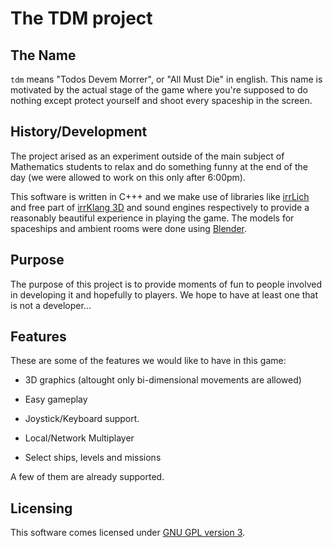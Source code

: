 # The TDM project

## The Name

`tdm` means "Todos Devem Morrer", or "All Must Die" in english. This name
is motivated by the actual stage of the game where you're supposed to do
nothing except protect yourself and shoot every spaceship in the screen.

## History/Development

The project arised as an experiment outside of the main subject of
Mathematics students to relax and do something funny at the end of the
day (we were allowed to work on this only after 6:00pm).

This software is written in C+++ and we make use of libraries like
[irrLich][0] and free part of [irrKlang 3D][1] and sound engines
respectively to provide a reasonably beautiful experience in playing the
game. The models for spaceships and ambient rooms were done using
[Blender][2].

## Purpose

The purpose of this project is to provide moments of fun to people
involved in developing it and hopefully to players. We hope to have at
least one that is not a developer...

## Features

These are some of the features we would like to have in this game:

* 3D graphics (altought only bi-dimensional movements are allowed)

* Easy gameplay 

* Joystick/Keyboard support.

* Local/Network Multiplayer 

* Select ships, levels and missions 

A few of them are already supported.

## Licensing

This software comes licensed under [GNU GPL version 3][3].

[0]: http://irrlicht.sourceforge.net/
[1]: http://www.ambiera.com/irrklang/
[2]: http://www.blender.org/
[3]: http://www.gnu.org/licenses/gpl.html
